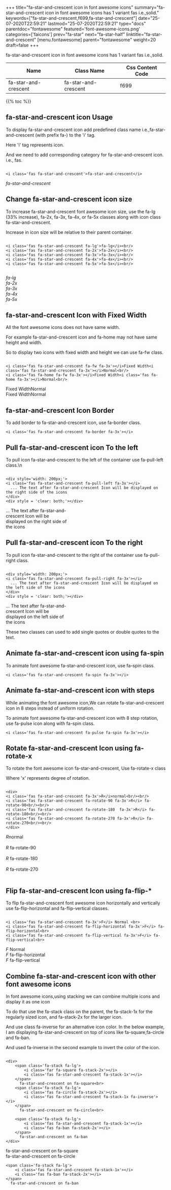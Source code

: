 +++
title="fa-star-and-crescent icon in font awesome icons"
summary="fa-star-and-crescent icon in font awesome icons has 1 variant fas i.e.,solid."
keywords=["fa-star-and-crescent,f699,fa-star-and-crescent"]
date="25-07-2020T22:59:21"
lastmod="25-07-2020T22:59:21"
type="docs"
parentdoc="fontawesome"
featured='font-awesome-icons.png'
categories=['faicons']
prev="fa-star"
next="fa-star-half"
linktitle="fa-star-and-crescent"
[menu.fontawesome]
parent="fontawesome"
weight=20
draft=false
+++


fa-star-and-crescent icon in font awesome icons has 1 variant fas i.e.,solid.

<div class='table-responsive'><table class='table'><thead><tr><th>Name</th><th>Class Name</th><th>Css Content Code</th></tr></thead><tbody><tr><td>fa-star-and-crescent</td><td>fa-star-and-crescent</td><td>f699</td></tr></tbody></table></div>


{{% toc %}}


## fa-star-and-crescent icon Usage

To display fa-star-and-crescent icon add predefined class name i.e.,fa-star-and-crescent (with prefix fa-) to the 'i' tag.

Here 'i' tag represents icon.

And we need to add corresponding category for fa-star-and-crescent icon. i.e., fas.


```

<i class='fas fa-star-and-crescent'>fa-star-and-crescent</i>
```

<i class='fas fa-star-and-crescent'>fa-star-and-crescent</i>




## Change fa-star-and-crescent icon size
To increase fa-star-and-crescent font awesome icon size, use the fa-lg (33% increase), fa-2x, fa-3x, fa-4x, or fa-5x classes along with icon class fa-star-and-crescent.

Increase in icon size will be relative to their parent container. 

```

<i class='fas fa-star-and-crescent fa-lg'>fa-lg</i><br/>
<i class='fas fa-star-and-crescent fa-2x'>fa-2x</i><br/>
<i class='fas fa-star-and-crescent fa-3x'>fa-3x</i><br/>
<i class='fas fa-star-and-crescent fa-4x'>fa-4x</i><br/>
<i class='fas fa-star-and-crescent fa-5x'>fa-5x</i><br/>
            
```

<i class='fas fa-star-and-crescent fa-lg'>fa-lg</i><br/>
<i class='fas fa-star-and-crescent fa-2x'>fa-2x</i><br/>
<i class='fas fa-star-and-crescent fa-3x'>fa-3x</i><br/>
<i class='fas fa-star-and-crescent fa-4x'>fa-4x</i><br/>
<i class='fas fa-star-and-crescent fa-5x'>fa-5x</i><br/>
            



## fa-star-and-crescent Icon with Fixed Width 

All the font awesome icons does not have same width.

For example fa-star-and-crescent icon and fa-home may not have same height and width.

So to display two icons with fixed width and height we can use fa-fw class.


```

<i class='fas fa-star-and-crescent fa-fw fa-3x'></i>Fixed Width<i class='fas fa-star-and-crescent fa-3x'></i>Normal<br/>
<i class='fas fa-home fa-fw fa-3x'></i>Fixed Width<i class='fas fa-home fa-3x'></i>Normal<br/>
```

<i class='fas fa-star-and-crescent fa-fw fa-3x'></i>Fixed Width<i class='fas fa-star-and-crescent fa-3x'></i>Normal<br/>
<i class='fas fa-home fa-fw fa-3x'></i>Fixed Width<i class='fas fa-home fa-3x'></i>Normal<br/>



## fa-star-and-crescent Icon Border 

To add border to fa-star-and-crescent icon, use fa-border class.


```
<i class='fas fa-star-and-crescent fa-border fa-3x'></i>

```
<i class='fas fa-star-and-crescent fa-border fa-3x'></i>





## Pull fa-star-and-crescent icon To the left

To pull icon fa-star-and-crescent to the left of the container use fa-pull-left class.\n

```

<div style='width: 200px;'>
<i class='fas fa-star-and-crescent fa-pull-left fa-3x'></i>
  ... The text after fa-star-and-crescent Icon will be displayed on the right side of the icons
</div>
<div style = 'clear: both;'></div>
```

<div style='width: 200px;'>
<i class='fas fa-star-and-crescent fa-pull-left fa-3x'></i>
  ... The text after fa-star-and-crescent Icon will be displayed on the right side of the icons
</div>
<div style = 'clear: both;'></div>




## Pull fa-star-and-crescent icon To the right
To pull icon fa-star-and-crescent to the right of the container use fa-pull-right class.

```

<div style='width: 200px;'>
<i class='fas fa-star-and-crescent fa-pull-right fa-3x'></i>
  ... The text after fa-star-and-crescent Icon will be displayed on the left side of the icons
</div>
<div style = 'clear: both;'></div>
```

<div style='width: 200px;'>
<i class='fas fa-star-and-crescent fa-pull-right fa-3x'></i>
  ... The text after fa-star-and-crescent Icon will be displayed on the left side of the icons
</div>
<div style = 'clear: both;'></div>

These two classes can used to add single quotes or double quotes to the text.


## Animate fa-star-and-crescent icon using fa-spin
To animate font awesome fa-star-and-crescent icon, use fa-spin class.

```
<i class='fas fa-star-and-crescent fa-spin fa-3x'></i>
```
<i class='fas fa-star-and-crescent fa-spin fa-3x'></i>




## Animate fa-star-and-crescent icon with steps
While animating the font awesome icon,We can rotate fa-star-and-crescent icon in 8 steps instead of uniform rotation.

To animate font awesome fa-star-and-crescent icon with 8 step rotation, use fa-pulse icon along with fa-spin class.


```
<i class='fas fa-star-and-crescent fa-pulse fa-spin fa-3x'></i>

```
<i class='fas fa-star-and-crescent fa-pulse fa-spin fa-3x'></i>





## Rotate fa-star-and-crescent Icon using fa-rotate-x
To rotate the font awesome icon fa-star-and-crescent, Use fa-rotate-x class

Where 'x' represents degree of rotation.


```

<div>
<i class='fas fa-star-and-crescent fa-3x'>R</i>normal<br/><br/>
<i class='fas fa-star-and-crescent fa-rotate-90 fa-3x'>R</i> fa-rotate-90<br/><br/> 
<i class='fas fa-star-and-crescent fa-rotate-180  fa-3x'>R</i> fa-rotate-180<br/><br/> 
<i class='fas fa-star-and-crescent fa-rotate-270 fa-3x'>R</i> fa-rotate-270<br/><br/>
</div>
```

<div>
<i class='fas fa-star-and-crescent fa-3x'>R</i>normal<br/><br/>
<i class='fas fa-star-and-crescent fa-rotate-90 fa-3x'>R</i> fa-rotate-90<br/><br/> 
<i class='fas fa-star-and-crescent fa-rotate-180  fa-3x'>R</i> fa-rotate-180<br/><br/> 
<i class='fas fa-star-and-crescent fa-rotate-270 fa-3x'>R</i> fa-rotate-270<br/><br/>
</div>




## Flip fa-star-and-crescent Icon using fa-flip-*
To flip fa-star-and-crescent font awesome icon horizontally and vertically use fa-flip-horizontal and fa-flip-vertical classes. 

```

<i class='fas fa-star-and-crescent fa-3x'>F</i> Normal <br>
<i class='fas fa-star-and-crescent fa-flip-horizontal fa-3x'>F</i> fa-flip-horizontal<br>
<i class='fas fa-star-and-crescent fa-flip-vertical fa-3x'>F</i> fa-flip-vertical<br>
```

<i class='fas fa-star-and-crescent fa-3x'>F</i> Normal <br>
<i class='fas fa-star-and-crescent fa-flip-horizontal fa-3x'>F</i> fa-flip-horizontal<br>
<i class='fas fa-star-and-crescent fa-flip-vertical fa-3x'>F</i> fa-flip-vertical<br>




## Combine fa-star-and-crescent icon with other font awesome icons
In font awesome icons,using stacking we can combine multiple icons and display it as one icon 

To do that use the fa-stack class on the parent, the fa-stack-1x for the regularly sized icon, and fa-stack-2x for the larger icon.

And use class fa-inverse for an alternative icon color. 
In the below example, I am displaying fa-star-and-crescent on top of icons like fa-square,fa-circle and fa-ban.

And used fa-inverse in the second example to invert the color of the icon.

```

<div>
    <span class='fa-stack fa-lg'>
        <i class='far fa-square fa-stack-2x'></i>
        <i class='fas fa-star-and-crescent fa-stack-1x'></i>
    </span>
      fa-star-and-crescent on fa-square<br>
    <span class='fa-stack fa-lg'>
        <i class='fas fa-circle fa-stack-2x'></i>
        <i class='fas fa-star-and-crescent fa-stack-1x fa-inverse'></i>
    </span>
      fa-star-and-crescent on fa-circle<br>

    <span class='fa-stack fa-lg'>
        <i class='fas fa-star-and-crescent fa-stack-1x'></i>
        <i class='fas fa-ban fa-stack-2x'></i>
    </span>
      fa-star-and-crescent on fa-ban
</div>
```

<div>
    <span class='fa-stack fa-lg'>
        <i class='far fa-square fa-stack-2x'></i>
        <i class='fas fa-star-and-crescent fa-stack-1x'></i>
    </span>
      fa-star-and-crescent on fa-square<br>
    <span class='fa-stack fa-lg'>
        <i class='fas fa-circle fa-stack-2x'></i>
        <i class='fas fa-star-and-crescent fa-stack-1x fa-inverse'></i>
    </span>
      fa-star-and-crescent on fa-circle<br>

    <span class='fa-stack fa-lg'>
        <i class='fas fa-star-and-crescent fa-stack-1x'></i>
        <i class='fas fa-ban fa-stack-2x'></i>
    </span>
      fa-star-and-crescent on fa-ban
</div>






